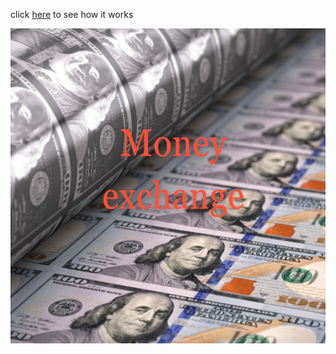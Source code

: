 click [here](https://thomasanders.github.io/exchange/) to see how it works


![screen shot](https://github.com/thomasanders/exchange/blob/main/images/exchange.png)

